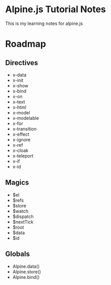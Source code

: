 # Alpine.js Tutorial Notes

This is my learning notes for alpine.js


# Roadmap

## Directives
- x-data
- x-init
- x-show
- x-bind
- x-on
- x-text
- x-html
- x-model
- x-modelable
- x-for
- x-transition
- x-effect
- x-ignore
- x-ref
- x-cloak
- x-teleport
- x-if
- x-id

## Magics
- $el
- $refs
- $store
- $watch
- $dispatch
- $nextTick
- $root
- $data
- $id

## Globals
- Alpine.data()
- Alpine.store()
- Alpine.bind()
  